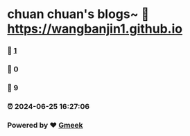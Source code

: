# chuan chuan's blogs~ :link: https://wangbanjin1.github.io 
### :page_facing_up: [1](https://wangbanjin1.github.io/tag.html) 
### :speech_balloon: 0 
### :hibiscus: 9 
### :alarm_clock: 2024-06-25 16:27:06 
### Powered by :heart: [Gmeek](https://github.com/Meekdai/Gmeek)
